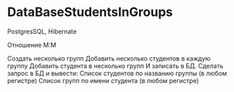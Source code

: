 # DataBaseStudentsInGroups
PostgresSQL, Hibernate


Отношение M:M

Создать несколько групп
Добавить несколько студентов в каждую группу
Добавить студента в несколько групп
И записать в БД. Сделать запрос в БД и вывести:
Список студентов по названию группы (в любом регистре)
Список групп по имени студента (в любом регистре)
